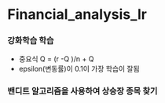 # Financial_analysis_lr

### 강화학습 학습
- 중요식 Q = (r -Q )/n + Q
- epsilon(변동률)이 0.1이 가장 학습이 잘됨


### 밴디트 알고리즘을 사용하여 상승장 종목 찾기
